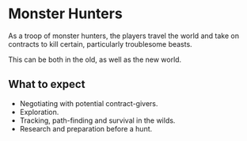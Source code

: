 # Monster Hunters
As a troop of monster hunters, the players travel the world and take on contracts to kill certain, particularly troublesome beasts. 

This can be both in the old, as well as the new world. 

## What to expect
* Negotiating with potential contract-givers.
* Exploration. 
* Tracking, path-finding and survival in the wilds. 
* Research and preparation before a hunt. 